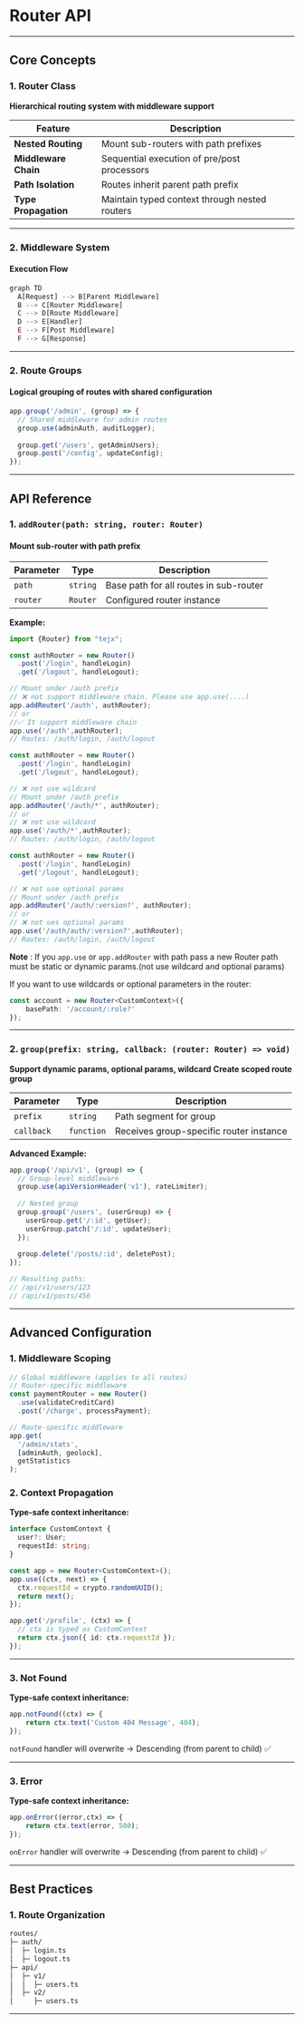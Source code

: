 
# Router API

---

## **Core Concepts**

### **1. Router Class**

**Hierarchical routing system with middleware support**

| Feature              | Description                                                                 |
|----------------------|-----------------------------------------------------------------------------|
| **Nested Routing**   | Mount sub-routers with path prefixes                                        |
| **Middleware Chain** | Sequential execution of pre/post processors                                 |
| **Path Isolation**   | Routes inherit parent path prefix                                           |
| **Type Propagation** | Maintain typed context through nested routers                               |

---

### **2. Middleware System**

#### **Execution Flow**

```js
graph TD
  A[Request] --> B[Parent Middleware]
  B --> C[Router Middleware]
  C --> D[Route Middleware]
  D --> E[Handler]
  E --> F[Post Middleware]
  F --> G[Response]
```

---

### **2. Route Groups**

#### Logical grouping of routes with shared configuration

```ts
app.group('/admin', (group) => {
  // Shared middleware for admin routes
  group.use(adminAuth, auditLogger);
  
  group.get('/users', getAdminUsers);
  group.post('/config', updateConfig);
});
```

---

## **API Reference**

### **1. `addRouter(path: string, router: Router)`**

#### Mount sub-router with path prefix

| Parameter | Type     | Description                              |
|-----------|----------|------------------------------------------|
| `path`    | `string` | Base path for all routes in sub-router   |
| `router`  | `Router` | Configured router instance               |

**Example:**

```ts
import {Router} from "tejx";

const authRouter = new Router()
  .post('/login', handleLogin)
  .get('/logout', handleLogout);

// Mount under /auth prefix
// ❌ not support middleware chain. Please use app.use(....)
app.addRouter('/auth', authRouter); 
// or
//✅ It support middleware chain
app.use('/auth',authRouter);
// Routes: /auth/login, /auth/logout
```

```ts
const authRouter = new Router()
  .post('/login', handleLogin)
  .get('/logout', handleLogout);

// ❌ not use wildcard
// Mount under /auth prefix
app.addRouter('/auth/*', authRouter);
// or
// ❌ not use wildcard
app.use('/auth/*',authRouter);
// Routes: /auth/login, /auth/logout
```

```ts
const authRouter = new Router()
  .post('/login', handleLogin)
  .get('/logout', handleLogout);

// ❌ not use optional params
// Mount under /auth prefix
app.addRouter('/auth/:version?', authRouter);
// or
// ❌ not ues optional params
app.use('/auth/auth/:version?',authRouter);
// Routes: /auth/login, /auth/logout
```

**Note** : If you `app.use` or `app.addRouter` with path pass a new Router path must be static or dynamic params.(not use wildcard and optional params)

If you want to use wildcards or optional parameters in the router:

```ts
const account = new Router<CustomContext>({
    basePath: '/account/:role?'
});
```

---

### **2. `group(prefix: string, callback: (router: Router) => void)`**

**Support dynamic params, optional params, wildcard**
**Create scoped route group**

| Parameter  | Type       | Description                                     |
|------------|------------|-------------------------------------------------|
| `prefix`   | `string`   | Path segment for group                          |
| `callback` | `function` | Receives group-specific router instance         |

**Advanced Example:**

```ts
app.group('/api/v1', (group) => {
  // Group-level middleware
  group.use(apiVersionHeader('v1'), rateLimiter);
  
  // Nested group
  group.group('/users', (userGroup) => {
    userGroup.get('/:id', getUser);
    userGroup.patch('/:id', updateUser);
  });
  
  group.delete('/posts/:id', deletePost);
});

// Resulting paths:
// /api/v1/users/123
// /api/v1/posts/456
```

---

## **Advanced Configuration**

### **1. Middleware Scoping**

```ts
// Global middleware (applies to all routes)
// Router-specific middleware
const paymentRouter = new Router()
  .use(validateCreditCard)
  .post('/charge', processPayment);

// Route-specific middleware
app.get(
  '/admin/stats',
  [adminAuth, geolock],
  getStatistics
);
```

### **2. Context Propagation**

**Type-safe context inheritance:**

```ts
interface CustomContext {
  user?: User;
  requestId: string;
}

const app = new Router<CustomContext>();
app.use((ctx, next) => {
  ctx.requestId = crypto.randomUUID();
  return next();
});

app.get('/profile', (ctx) => {
  // ctx is typed as CustomContext
  return ctx.json({ id: ctx.requestId });
});
```

---

### **3. Not Found**

**Type-safe context inheritance:**

```ts
app.notFound((ctx) => {
    return ctx.text('Custom 404 Message', 404);
});
```

`notFound` handler will overwrite → Descending (from parent to child) ✅

---

### **3. Error**

**Type-safe context inheritance:**

```ts
app.onError((error,ctx) => {
    return ctx.text(error, 500);
});
```

`onError` handler will overwrite → Descending (from parent to child) ✅

---

## **Best Practices**

### **1. Route Organization**

```bash
routes/
├─ auth/
│  ├─ login.ts
│  ├─ logout.ts
├─ api/
│  ├─ v1/
│  │  ├─ users.ts
│  ├─ v2/
│     ├─ users.ts
```

---
<!-- 
## **Configuration Options**

```ts
new Router({
  caseSensitive: false, // /Users vs /users
  strictPaths: true,    // /users/ vs /users
  maxNesting: 5,        // Prevent infinite loops
  autoHead: true        // Auto-create HEAD routes
});
``` -->
